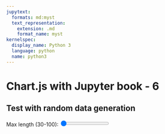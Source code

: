 ```yaml
---
jupytext:
  formats: md:myst
  text_representation:
    extension: .md
    format_name: myst
kernelspec:
  display_name: Python 3
  language: python
  name: python3
---
```

# Chart.js with Jupyter book - 6

## Test with random data generation

<div>
  <canvas id="addableChart"></canvas>
</div>
<div class="slidecontainer">
  Max length (30-100): <input type="range" min="30" max="100" value="30" class="slider" id="input">
</div>

<script>
  function addDigit(){
    var inputValue = parseInt(document.getElementById('input').value);
    while(myChart.data.datasets[0].data.length+1 > inputValue){
      myChart.data.datasets[0].data.shift();
      myChart.data.labels.shift();
      console.log(myChart.data.labels);
    }
    myChart.data.datasets[0].data.push(getRandomInt(0,50));
    myChart.data.labels.push(myChart.data.labels.length+1);
    myChart.update();
  }
  function getRandomInt(min, max) {
    min = Math.ceil(min);
    max = Math.floor(max);
    return Math.floor(Math.random() * (max - min) + min);
  }


  const labels = [
    1,2,3,4,5,6,7
  ];
  const data = {
    labels: labels,
    datasets: [{
      label: 'Test dataset',
      backgroundColor: 'rgb(255, 99, 132)',
      borderColor: 'rgb(255, 99, 132)',
      data: [0, 10, 5, 2, 20, 30, 45],
    }],
    options: {
      animation: {
        duration: 0
      }
    }
  };

  const config = {
    type: 'line',
    data: data,
    options: {}
  };
  const myChart = new Chart(
    document.getElementById('addableChart'),
    config
  );

  setInterval(addDigit, 100);
</script>
